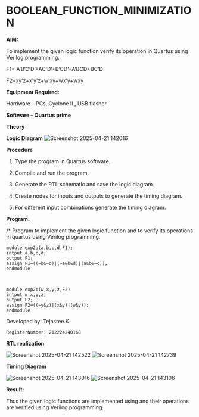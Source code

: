 # BOOLEAN_FUNCTION_MINIMIZATION

**AIM:**

To implement the given logic function verify its operation in Quartus using Verilog programming.

F1= A’B’C’D’+AC’D’+B’CD’+A’BCD+BC’D 

F2=xy’z+x’y’z+w’xy+wx’y+wxy

**Equipment Required:**

Hardware – PCs, Cyclone II , USB flasher

**Software – Quartus prime**

**Theory**

**Logic Diagram**
![Screenshot 2025-04-21 142016](https://github.com/user-attachments/assets/4b62da7c-5f3a-4c86-992b-765cdb9856dd)


**Procedure**

1.	Type the program in Quartus software.

2.	Compile and run the program.

3.	Generate the RTL schematic and save the logic diagram.

4.	Create nodes for inputs and outputs to generate the timing diagram.

5.	For different input combinations generate the timing diagram.


**Program:**

/* Program to implement the given logic function and to verify its operations in quartus using Verilog programming. 
```
module exp2a(a,b,c,d,F1);
intput a,b,c,d;
output F1;
assign F1=((~b&~d)|(~a&b&d)|(a&b&~c));
endmodule



module exp2b(w,x,y,z,F2)
intput w,x,y,z;
output F2;
assign F2=((~y&z)|(x&y)|(w&y));
endmodule
```

Developed by: Tejasree.K
```
RegisterNumber: 212224240168
```


**RTL realization**

![Screenshot 2025-04-21 142522](https://github.com/user-attachments/assets/cfe909ca-8386-409b-b2f1-3d278806de48)
![Screenshot 2025-04-21 142739](https://github.com/user-attachments/assets/c831245f-1c1e-4930-88a6-65f31e5b55c3)





**Timing Diagram**

![Screenshot 2025-04-21 143016](https://github.com/user-attachments/assets/b16328bb-ba45-40b1-bc4a-e4cfa012fadc)
![Screenshot 2025-04-21 143106](https://github.com/user-attachments/assets/e93ba541-5d9a-4ad9-9336-993243fb1b09)


**Result:**

Thus the given logic functions are implemented using and their operations are verified using Verilog programming.

